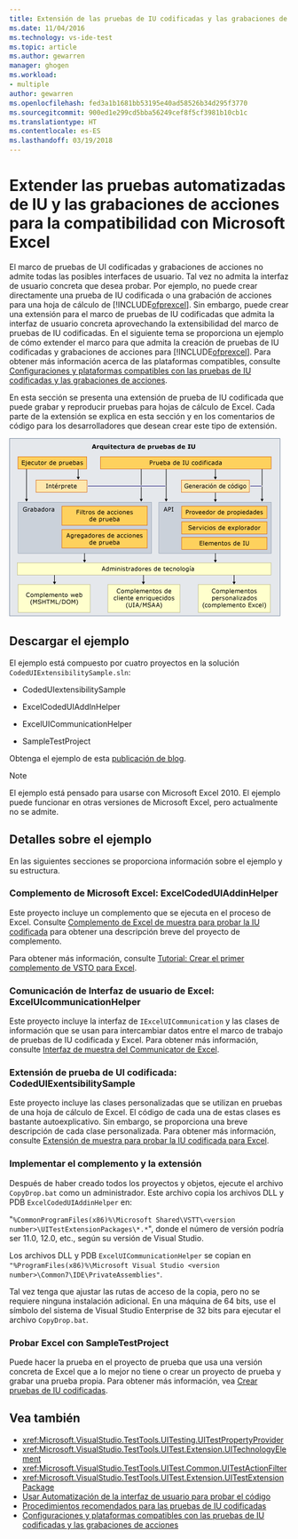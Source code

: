 ```yaml
---
title: Extensión de las pruebas de IU codificadas y las grabaciones de acciones para la compatibilidad con Microsoft Excel | Microsoft Docs
ms.date: 11/04/2016
ms.technology: vs-ide-test
ms.topic: article
ms.author: gewarren
manager: ghogen
ms.workload:
- multiple
author: gewarren
ms.openlocfilehash: fed3a1b1681bb53195e40ad58526b34d295f3770
ms.sourcegitcommit: 900ed1e299cd5bba56249cef8f5cf3981b10cb1c
ms.translationtype: HT
ms.contentlocale: es-ES
ms.lasthandoff: 03/19/2018
---
```

# <a name="extend-coded-ui-tests-and-action-recordings-to-support-microsoft-excel"></a>Extender las pruebas automatizadas de IU y las grabaciones de acciones para la compatibilidad con Microsoft Excel

El marco de pruebas de UI codificadas y grabaciones de acciones no admite todas las posibles interfaces de usuario. Tal vez no admita la interfaz de usuario concreta que desea probar. Por ejemplo, no puede crear directamente una prueba de IU codificada o una grabación de acciones para una hoja de cálculo de [!INCLUDE[ofprexcel](../test/includes/ofprexcel_md.md)]. Sin embargo, puede crear una extensión para el marco de pruebas de IU codificadas que admita la interfaz de usuario concreta aprovechando la extensibilidad del marco de pruebas de IU codificadas. En el siguiente tema se proporciona un ejemplo de cómo extender el marco para que admita la creación de pruebas de IU codificadas y grabaciones de acciones para [!INCLUDE[ofprexcel](../test/includes/ofprexcel_md.md)]. Para obtener más información acerca de las plataformas compatibles, consulte [Configuraciones y plataformas compatibles con las pruebas de IU codificadas y las grabaciones de acciones](../test/supported-configurations-and-platforms-for-coded-ui-tests-and-action-recordings.md).

En esta sección se presenta una extensión de prueba de IU codificada que puede grabar y reproducir pruebas para hojas de cálculo de Excel. Cada parte de la extensión se explica en esta sección y en los comentarios de código para los desarrolladores que desean crear este tipo de extensión.

![Arquitectura de pruebas de IU](../test/media/ui_testarch.png)

## <a name="download-the-sample"></a>Descargar el ejemplo

El ejemplo está compuesto por cuatro proyectos en la solución `CodedUIExtensibilitySample.sln`:

-   CodedUIextensibilitySample

-   ExcelCodedUIAddInHelper

-   ExcelUICommunicationHelper

-   SampleTestProject

Obtenga el ejemplo de esta [publicación de blog](https://blogs.msdn.microsoft.com/gautamg/2010/01/05/3-introducing-sample-excel-extension/).

> [!NOTE]
> El ejemplo está pensado para usarse con Microsoft Excel 2010. El ejemplo puede funcionar en otras versiones de Microsoft Excel, pero actualmente no se admite.

## <a name="details-about-the-sample"></a>Detalles sobre el ejemplo

En las siguientes secciones se proporciona información sobre el ejemplo y su estructura.

### <a name="microsoft-excel-add-in-excelcodeduiaddinhelper"></a>Complemento de Microsoft Excel: ExcelCodedUIAddinHelper
 Este proyecto incluye un complemento que se ejecuta en el proceso de Excel. Consulte [Complemento de Excel de muestra para probar la IU codificada](../test/sample-excel-add-in-for-coded-ui-testing.md) para obtener una descripción breve del proyecto de complemento.

 Para obtener más información, consulte [Tutorial: Crear el primer complemento de VSTO para Excel](http://msdn.microsoft.com/Library/a855e2be-3ecf-4112-a7f5-ec0f7fad3b5f).

### <a name="excel-ui-communication-exceluicommunicationhelper"></a>Comunicación de Interfaz de usuario de Excel: ExcelUIcommunicationHelper
 Este proyecto incluye la interfaz de `IExcelUICommunication` y las clases de información que se usan para intercambiar datos entre el marco de trabajo de pruebas de IU codificada y Excel. Para obtener más información, consulte [Interfaz de muestra del Communicator de Excel](../test/sample-excel-communicator-interface.md).

### <a name="coded-ui-test-extension-codeduiexentsibilitysample"></a>Extensión de prueba de UI codificada: CodedUIExentsibilitySample
 Este proyecto incluye las clases personalizadas que se utilizan en pruebas de una hoja de cálculo de Excel. El código de cada una de estas clases es bastante autoexplicativo. Sin embargo, se proporciona una breve descripción de cada clase personalizada. Para obtener más información, consulte [Extensión de muestra para probar la IU codificada para Excel](../test/sample-coded-ui-test-extension-for-excel.md).

### <a name="deploying-your-add-in-and-extension"></a>Implementar el complemento y la extensión
 Después de haber creado todos los proyectos y objetos, ejecute el archivo `CopyDrop.bat` como un administrador. Este archivo copia los archivos DLL y PDB `ExcelCodedUIAddinHelper` en:

 "`%CommonProgramFiles(x86)%\Microsoft Shared\VSTT\<version number>\UITestExtensionPackages\*.*`", donde el número de versión podría ser 11.0, 12.0, etc., según su versión de Visual Studio.

 Los archivos DLL y PDB `ExcelUICommunicationHelper` se copian en `"%ProgramFiles(x86)%\Microsoft Visual Studio <version number>\Common7\IDE\PrivateAssemblies"`.

 Tal vez tenga que ajustar las rutas de acceso de la copia, pero no se requiere ninguna instalación adicional. En una máquina de 64 bits, use el símbolo del sistema de Visual Studio Enterprise de 32 bits para ejecutar el archivo `CopyDrop.bat`.

### <a name="testing-excel-with-the-sampletestproject"></a>Probar Excel con SampleTestProject

Puede hacer la prueba en el proyecto de prueba que usa una versión concreta de Excel que a lo mejor no tiene o crear un proyecto de prueba y grabar una prueba propia. Para obtener más información, vea [Crear pruebas de IU codificadas](../test/use-ui-automation-to-test-your-code.md).

## <a name="see-also"></a>Vea también

- <xref:Microsoft.VisualStudio.TestTools.UITesting.UITestPropertyProvider>
- <xref:Microsoft.VisualStudio.TestTools.UITest.Extension.UITechnologyElement>
- <xref:Microsoft.VisualStudio.TestTools.UITest.Common.UITestActionFilter>
- <xref:Microsoft.VisualStudio.TestTools.UITest.Extension.UITestExtensionPackage>
- [Usar Automatización de la interfaz de usuario para probar el código](../test/use-ui-automation-to-test-your-code.md)
- [Procedimientos recomendados para las pruebas de IU codificadas](../test/best-practices-for-coded-ui-tests.md)
- [Configuraciones y plataformas compatibles con las pruebas de IU codificadas y las grabaciones de acciones](../test/supported-configurations-and-platforms-for-coded-ui-tests-and-action-recordings.md)